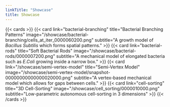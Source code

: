 ```yaml
---
linkTitle: "Showcase"
title: Showcase
---
```


{{< cards >}}
    <!-- {{<
        card link="cr_mech_coli"
        title="cr_mech_coli"
        image="https://jonaspleyer.github.io/cr_mech_coli/_images/extract_positions-001200.png"
        subtitle="A mechanical model of Rod-Shaped Bacteria such as _E.Coli_."
    >}}
    {{<
        card link="cr_trichome"
        title="cr_trichome"
        image="/showcase/cr_trichome/cr_trichome_end.png"
        subtitle="Modeling a Trichome Turing Pattern on the leaf of _Arabidopsis Thaliana_."
    >}} -->
    {{<
        card link="bacterial-branching"
        title="Bacterial Branching Patterns"
        image="/showcase/bacterial-branching/cells_at_iter_0000060200.png"
        subtitle="A growth model of _Bacillus Subtilis_ which forms spatial patterns."
    >}}
    {{<
        card link="bacterial-rods"
        title="Soft Bacterial Rods"
        image="/showcase/bacterial-rods/0000007200.png"
        subtitle="A mechanical model of elongated bacteria such as _E.Coli_ growing inside a narrow box."
    >}}
    <!-- {{<
        card link="autophagy-protein-clustering"
        title="Autophagy Protein Clustering"
        image="/showcase/autophagy-protein-clustering/with-avidity/snapshot_00040000.png"
        subtitle="ATG11 and ATG19 Particles phase-separate and form Clusters on the surface of a Cargo which initiate the autophagy process."
    >}} -->
    {{<
        card link="/showcase/semi-vertex-model"
        title="Semi-Vertex Model"
        image="/showcase/semi-vertex-model/snapshot-00000000000000020000.png"
        subtitle="A vertex-based mechanical model which allows for gaps between cells."
    >}}
    <!-- {{<
        card link="pool-model"
        title="Bacterial Pool Model"
        image="pool-model/snapshot_00012000.png"
        subtitle="Spatial version of Metabolism-Integrated Bacterial Model"
    >}}-->
    {{<
        card link="cell-sorting"
        title="3D Cell-Sorting"
        image="/showcase/cell_sorting/0000010000.png"
        subtitle="Low-parametric autonomous cell-sorting in 3 dimensions"
    >}}
{{< /cards >}}
